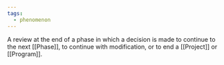 ```yaml
---
tags:
  - phenomenon
---
```

A review at the end of a phase in which a decision is made to continue to the next [[Phase]], to continue with modification, or to end a [[Project]] or [[Program]].